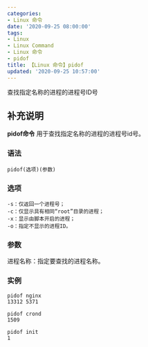 ```yaml
---
categories:
- Linux 命令
date: '2020-09-25 08:00:00'
tags:
- Linux
- Linux Command
- Linux 命令
- pidof
title: 【Linux 命令】pidof
updated: '2020-09-25 10:57:00'
---
```


查找指定名称的进程的进程号ID号

## 补充说明

**pidof命令** 用于查找指定名称的进程的进程号id号。

###  语法

```shell
pidof(选项)(参数)
```

###  选项

```shell
-s：仅返回一个进程号；
-c：仅显示具有相同“root”目录的进程；
-x：显示由脚本开启的进程；
-o：指定不显示的进程ID。
```

###  参数

进程名称：指定要查找的进程名称。

###  实例

```shell
pidof nginx
13312 5371

pidof crond
1509

pidof init
1
```


